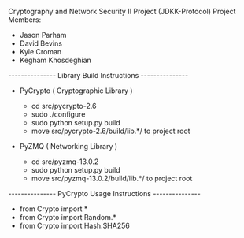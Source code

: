 Cryptography and Network Security II Project (JDKK-Protocol)
Project Members:
* Jason Parham
* David Bevins
* Kyle Croman
* Kegham Khosdeghian


--------------- Library Build Instructions ---------------

* PyCrypto ( Cryptographic Library )
   - cd src/pycrypto-2.6
   - sudo ./configure
   - sudo python setup.py build
   - move src/pycrypto-2.6/build/lib.*/ to project root


* PyZMQ ( Networking Library )
   - cd src/pyzmq-13.0.2
   - sudo python setup.py build
   - move src/pyzmq-13.0.2/build/lib.*/ to project root


--------------- PyCrypto Usage Instructions ---------------
   - from Crypto import *
   - from Crypto import Random.*
   - from Crypto import Hash.SHA256
